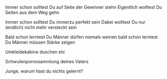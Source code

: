 Immer schon solltest Du
auf Seite der Gewinner stehn
Eigentlich wolltest Du
Seiten aus dem Weg gehn

Immer schon solltest Du
immerzu perfekt sein
Dabei wolltest Du
nur (endlich) nicht mehr versteckt sein

Bald schon lerntest Du
Männer dürfen niemals weinen
bald schon lerntest Du
Männer müssen Stärke zeigen


Umkleidekabine duschen etc

Schwulenpornosammlung deines Vaters

Junge, warum hast du nichts gelernt?


